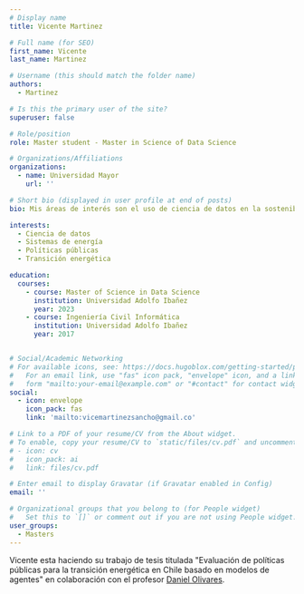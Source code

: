 ```yaml
---
# Display name
title: Vicente Martinez

# Full name (for SEO)
first_name: Vicente
last_name: Martinez

# Username (this should match the folder name)
authors:
  - Martinez

# Is this the primary user of the site?
superuser: false

# Role/position
role: Master student - Master in Science of Data Science

# Organizations/Affiliations
organizations:
  - name: Universidad Mayor
    url: ''

# Short bio (displayed in user profile at end of posts)
bio: Mis áreas de interés son el uso de ciencia de datos en la sostenibilidad de los sistemas de energías y políticas públicas para la transición energética.

interests:
  - Ciencia de datos
  - Sistemas de energía
  - Políticas públicas
  - Transición energética

education:
  courses:
    - course: Master of Science in Data Science
      institution: Universidad Adolfo Ibañez
      year: 2023
    - course: Ingeniería Civil Informática
      institution: Universidad Adolfo Ibañez
      year: 2017


# Social/Academic Networking
# For available icons, see: https://docs.hugoblox.com/getting-started/page-builder/#icons
#   For an email link, use "fas" icon pack, "envelope" icon, and a link in the
#   form "mailto:your-email@example.com" or "#contact" for contact widget.
social:
  - icon: envelope
    icon_pack: fas
    link: 'mailto:vicemartinezsancho@gmail.co'

# Link to a PDF of your resume/CV from the About widget.
# To enable, copy your resume/CV to `static/files/cv.pdf` and uncomment the lines below.
# - icon: cv
#   icon_pack: ai
#   link: files/cv.pdf

# Enter email to display Gravatar (if Gravatar enabled in Config)
email: ''

# Organizational groups that you belong to (for People widget)
#   Set this to `[]` or comment out if you are not using People widget.
user_groups:
  - Masters
---
```


Vicente esta haciendo su trabajo de tesis titulada "Evaluación de políticas públicas para la transición energética en Chile basado en modelos de agentes" en colaboración con el profesor [Daniel Olivares](https://ingenieria.uai.cl/profesor/daniel-olivares/).
